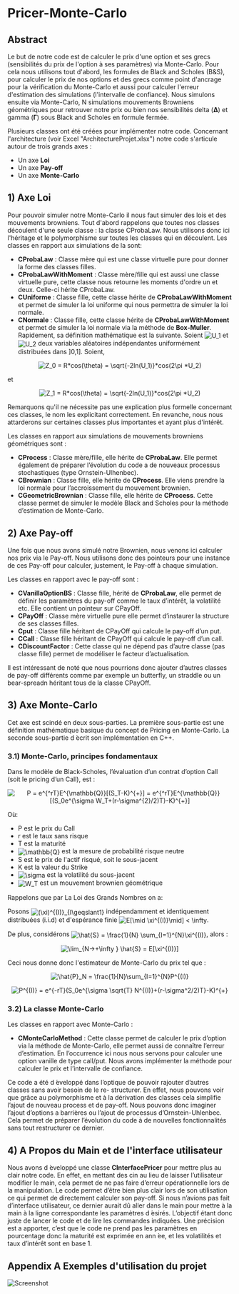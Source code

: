 # Pricer-Monte-Carlo

## Abstract

Le but de notre code est de calculer le prix d'une option et ses grecs (sensibilités du prix de l'option à ses paramètres) via Monte-Carlo. Pour cela nous utilisons tout d'abord, les formules de Black and Scholes (B&S), pour calculer le prix de nos options et des grecs comme point d'ancrage pour la vérification du Monte-Carlo et aussi pour calculer l'erreur d'estimation des simulations (l'intervalle de confiance). Nous simulons ensuite via Monte-Carlo, N simulations mouvements Browniens géométriques pour retrouver notre prix ou bien nos sensibilités delta (**∆**) et gamma (**Γ**) sous Black and Scholes en formule fermée.

Plusieurs classes ont été créées pour implémenter notre code. Concernant l'architecture (voir Excel "ArchitectureProjet.xlsx") notre code s'articule autour de trois grands axes :
- Un axe **Loi**
- Un axe **Pay-off**
- Un axe **Monte-Carlo**

## 1) Axe Loi

Pour pouvoir simuler notre Monte-Carlo il nous faut simuler des lois et des mouvements browniens. Tout d'abord rappelons que toutes nos classes découlent d'une seule classe : la classe CProbaLaw. Nous utilisons donc ici l'héritage et le polymorphisme sur toutes les classes qui en découlent. Les classes en rapport aux simulations de la sont:
- **CProbaLaw** : Classe mère qui est une classe virtuelle pure pour donner la forme des classes filles.
- **CProbaLawWithMoment** : Classe mère/fille qui est aussi une classe virtuelle pure, cette classe nous retourne les moments d'ordre un et deux. Celle-ci hérite CProbaLaw.
- **CUniforme** : Classe fille, cette classe hérite de **CProbaLawWithMoment** et permet de simuler la loi uniforme qui nous permettra de simuler la loi normale.
- **CNormale** : Classe fille, cette classe hérite de **CProbaLawWithMoment** et permet de simuler la loi normale via la méthode de **Box-Muller**. Rapidement, sa définition mathématique est la suivante. Soient <img src="https://latex.codecogs.com/gif.latex?U_1" title="U_1" align="center" />
 et <img src="https://latex.codecogs.com/gif.latex?U_2" title="U_2" align="center" /> deux variables aléatoires indépendantes uniformément distribuées dans ]0,1]. Soient,
<p align="center"> 
 <img src="https://latex.codecogs.com/gif.latex?Z_0&space;=&space;R*cos(\theta)&space;=&space;\sqrt{-2ln(U_1)}*cos(2\pi&space;*U_2)" title="Z_0 = R*cos(\theta) =   \sqrt{-2ln(U_1)}*cos(2\pi *U_2)" align="center"/>
</p>
    et
<p align="center"> 
 <img src="https://latex.codecogs.com/gif.latex?Z_1&space;=&space;R*cos(\theta)&space;=&space;\sqrt{-2ln(U_1)}*cos(2\pi&space;*U_2)" title="Z_1 = R*cos(\theta) = \sqrt{-2ln(U_1)}*cos(2\pi *U_2)" align="center"/>
</p>

Remarquons qu'il ne nécessite pas une explication plus formelle concernant ces classes, le nom les explicitant correctement. En revanche, nous nous attarderons sur certaines classes plus importantes et ayant plus d'intérêt.


Les classes en rapport aux simulations de mouvements browniens géométriques sont :
- **CProcess** : Classe mère/fille, elle hérite de **CProbaLaw**. Elle permet également de préparer l’évolution du code a de nouveaux processus stochastiques (type Ornstein-Ulhenbec).
- **CBrownian** : Classe fille, elle hérite de **CProcess**. Elle viens prendre la loi normale pour l’accroissement du mouvement brownien.
- **CGeometricBrownian** : Classe fille, elle hérite de **CProcess**. Cette classe permet de simuler le modèle Black and Scholes pour la méthode d’estimation de Monte-Carlo.

## 2) Axe Pay-off

Une fois que nous avons simulé notre Brownien, nous venons ici calculer nos prix via le Pay-off. Nous utilisons donc des pointeurs pour une instance de ces Pay-off pour calculer, justement, le Pay-off à chaque simulation.

Les classes en rapport avec le pay-off sont :
- **CVanillaOptionBS** : Classe fille, hérité de **CProbaLaw**, elle permet de définir les paramètres du pay-off comme le taux d’intérêt, la volatilité etc. Elle contient un pointeur sur CPayOff.
- **CPayOff** : Classe mère virtuelle pure elle permet d’instaurer la structure de ses classes filles.
- **Cput** : Classe fille héritant de CPayOff qui calcule le pay-off d’un put.
- **CCall** : Classe fille héritant de CPayOff qui calcule le pay-off d’un call.
- **CDiscountFactor** : Cette classe qui ne dépend pas d’autre classe (pas classe fille) permet de modéliser le facteur d’actualisation.


Il est intéressant de noté que nous pourrions donc ajouter d’autres classes de pay-off différents comme par exemple un butterfly, un straddle ou un bear-spreadn héritant tous de la classe CPayOff.

## 3) Axe Monte-Carlo

Cet axe est scindé en deux sous-parties. La première sous-partie est une définition mathématique basique du concept de Pricing en Monte-Carlo. La seconde sous-partie d ́ecrit son implémentation en C++.

### 3.1) Monte-Carlo, principes fondamentaux

Dans le modèle de Black-Scholes, l’évaluation d’un contrat d’option Call (soit le pricing d’un Call), est :

<p align="center"> 
<img src="https://latex.codecogs.com/gif.latex?P&space;=&space;e^{^rT}E^{\mathbb{Q}}[(S_T-K)^{&plus;}]&space;=&space;e^{^rT}E^{\mathbb{Q}}[(S_0e^{\sigma&space;W_T&plus;(r-\sigma^{2}/2)T}-K)^{&plus;}]" title="P = e^{^rT}E^{\mathbb{Q}}[(S_T-K)^{+}] = e^{^rT}E^{\mathbb{Q}}[(S_0e^{\sigma W_T+(r-\sigma^{2}/2)T}-K)^{+}]" align="center"/>
</p>

Où:
- P est le prix du Call
- r est le taux sans risque
- T est la maturité
- <img src="https://latex.codecogs.com/gif.latex?\mathbb{Q}" title="\mathbb{Q}" align="center"/> est la mesure de probabilité risque neutre
- S est le prix de l'actif risqué, soit le sous-jacent
- K est la valeur du Strike
- <img src="https://latex.codecogs.com/gif.latex?\sigma" title="\sigma" align="center"/> est la volatilité du sous-jacent
- <img src="https://latex.codecogs.com/gif.latex?W_T" title="W_T" align="center"/> est un mouvement brownien géométrique

Rappelons que par La Loi des Grands Nombres on a:

Posons <img src="https://latex.codecogs.com/gif.latex?(\xi)^{(I)}_{I\geqslant1}" title="(\xi)^{(I)}_{I\geqslant1}" align="center"/> indépendamment et identiquement distribuées (i.i.d) et d'espérance finie <img src="https://latex.codecogs.com/gif.latex?E[\mid&space;\xi^{(I)}\mid]&space;<&space;\infty" title="E[\mid \xi^{(I)}\mid] < \infty" align="center"/>.

De plus, considérons <img src="https://latex.codecogs.com/gif.latex?\hat{S}&space;=&space;\frac{1}{N}&space;\sum_{I=1}^{N}\xi^{(I)}" title="\hat{S} = \frac{1}{N} \sum_{I=1}^{N}\xi^{(I)}" align="center"/>, alors :

<p align="center"> 
<img src="https://latex.codecogs.com/gif.latex?\lim_{N->&plus;\infty&space;}&space;\hat{S}&space;=&space;E[\xi^{(I)}]" title="\lim_{N->+\infty } \hat{S} = E[\xi^{(I)}]" align="center"/>
</p>

Ceci nous donne donc l'estimateur de Monte-Carlo du prix tel que :
<p align="center"> 
 <img src="https://latex.codecogs.com/gif.latex?\hat{P}_N&space;=&space;\frac{1}{N}\sum_{I=1}^{N}P^{(I)}" title="\hat{P}_N = \frac{1}{N}\sum_{I=1}^{N}P^{(I)}" align="center"/>
</p>

<p align="center"> 
 <img src="https://latex.codecogs.com/gif.latex?P^{(I)}&space;=&space;e^{-rT}(S_0e^{\sigma&space;\sqrt{T}&space;N^{(I)}&plus;(r-\sigma^2/2)T}-K)^{&plus;}" title="P^{(I)} = e^{-rT}(S_0e^{\sigma \sqrt{T} N^{(I)}+(r-\sigma^2/2)T}-K)^{+}" align="center"/>
</p>

### 3.2) La classe Monte-Carlo

Les classes en rapport avec Monte-Carlo :
- **CMonteCarloMethod** : Cette classe permet de calculer le prix d’option via la méthode de Monte-Carlo, elle permet aussi de connaître l’erreur d’estimation. En l’occurrence ici nous nous servons pour calculer une option vanille de type call/put. Nous avons implémenter la méthode pour calculer le prix et l’intervalle de confiance.

Ce code a été d ́eveloppé dans l’optique de pouvoir rajouter d’autres classes sans avoir besoin de le re- structurer. En effet, nous pouvons voir que grâce au polymorphisme et à la dérivation des classes cela simplifie l’ajout de nouveau process et de pay-off. Nous pouvons donc imaginer l’ajout d’options a barrières ou l’ajout de processus d’Ornstein-Uhlenbec. Cela permet de préparer l’évolution du code à de nouvelles fonctionnalités sans tout restructurer ce dernier.

## 4) A Propos du Main et de l'interface utilisateur

Nous avons d ́eveloppé une classe **CInterfacePricer** pour mettre plus au clair notre code. En effet, en mettant des cin au lieu de laisser l’utilisateur modifier le main, cela permet de ne pas faire d’erreur opérationnelle lors de la manipulation. Le code permet d’être bien plus clair lors de son utilisation ce qui permet de directement calculer son pay-off. Si nous n’avions pas fait d’interface utilisateur, ce dernier aurait dû aller dans le main pour mettre à la main à la ligne correspondante les paramètres d ́esirés. L’objectif étant donc juste de lancer le code et de lire les commandes indiquées. Une précision est a apporter, c’est que le code ne prend pas les paramètres en pourcentage donc la maturité est exprimée en ann ́ee, et les volatilités et taux d’intérêt sont en base 1.


## Appendix A  Exemples d'utilisation du projet

![Screenshot](Capture1.png)
